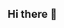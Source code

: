 ## Hi there 👋

<!--
**rodrifranco/rodrifranco** is a ✨ _special_ ✨ repository because its `README.md` (this file) appears on your GitHub profile.

Here are some ideas to get you started:

- 🔭 I’m currently working on a little project.My idea is to make a Pomodoro timer with a calendar. Maybe it’s simple, but I like the idea.
- 🌱 I’m currently learning JavaScript and Node.js. I like learning backend frameworks, which is why I chose Node.js, but I don't know whether to choose backend or frontend.
- 😄 Pronouns: people usually call me Rodri


